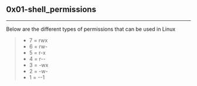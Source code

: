 ## 0x01-shell_permissions
___
Below are the different types of permissions that can be used in Linux
> * 7 = rwx
> * 6 = rw-
> * 5 = r-x
> * 4 = r--
> * 3 = -wx
> * 2 = -w-
> * 1 = --1
